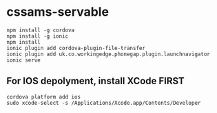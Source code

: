 # cssams-servable

    npm install -g cordova
    npm install -g ionic
    npm install
    ionic plugin add cordova-plugin-file-transfer
    ionic plugin add uk.co.workingedge.phonegap.plugin.launchnavigator
    ionic serve


## For IOS depolyment, install XCode FIRST

    cordova platform add ios
    sudo xcode-select -s /Applications/Xcode.app/Contents/Developer
